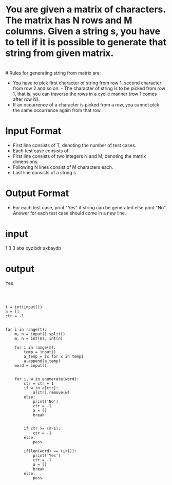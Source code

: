 # You are given a matrix of characters. The matrix has N rows and M columns. Given a string s, you have to tell if it is possible to generate that string from given matrix.
<br />
# Rules for generating string from matrix are:

- You have to pick first character of string from row 1, second character from row 2 and so on. - The  character of string is to be picked from row 1, that is, you can traverse the rows in a cyclic manner (row 1 comes after row N).
- If an occurrence of a character is picked from a row, you cannot pick the same occurrence again from that row.

# Input Format

- First line consists of T, denoting the number of test cases.
- Each test case consists of:
- First line consists of two integers N and M, denoting the matrix dimensions.
- Following N lines consist of M characters each.
- Last line consists of a string s.

# Output Format
- For each test case, print "Yes" if string can be generated else print "No". Answer for each test case should come in a new line.

# input 
1
3 3
aba
xyz
bdr
axbaydb

# output
Yes

<br />

<pre>
<code>
t = int(input())
a = []
ctr = -1

    
for i in range(t):
    m, n = input().split()
    m, n = int(m), int(n)
    
    for i in range(m):
        temp = input()
        a_temp = [x for x in temp]
        a.append(a_temp)
    word = input()

    
    for i, w in enumerate(word):
        ctr = ctr + 1
        if w in a[ctr]:
            a[ctr].remove(w)
        else:
            print('No')
            ctr = -1
            a = []
            break
            

        if ctr >= (m-1):
            ctr = -1
        else:
            pass
        
        if(len(word) == (i+1)):
            print('Yes')
            ctr = -1
            a = []
            break
        else:
            pass
</code>
</pre>